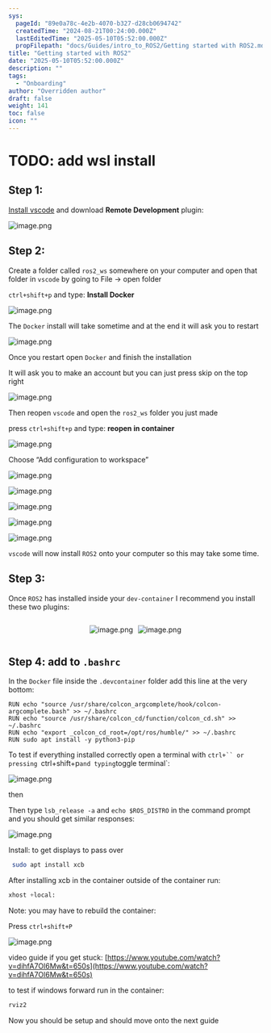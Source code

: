 ```yaml
---
sys:
  pageId: "89e0a78c-4e2b-4070-b327-d28cb0694742"
  createdTime: "2024-08-21T00:24:00.000Z"
  lastEditedTime: "2025-05-10T05:52:00.000Z"
  propFilepath: "docs/Guides/intro_to_ROS2/Getting started with ROS2.md"
title: "Getting started with ROS2"
date: "2025-05-10T05:52:00.000Z"
description: ""
tags:
  - "Onboarding"
author: "Overridden author"
draft: false
weight: 141
toc: false
icon: ""
---
```


# TODO: add wsl install

## Step 1:

[Install vscode](https://code.visualstudio.com/download) and download **Remote Development** plugin:

![image.png](https://prod-files-secure.s3.us-west-2.amazonaws.com/d518164a-d88e-44d1-a4ee-3adb3bd8bce0/efb52993-1881-4a40-b95e-6f020334f022/image.png?X-Amz-Algorithm=AWS4-HMAC-SHA256&X-Amz-Content-Sha256=UNSIGNED-PAYLOAD&X-Amz-Credential=ASIAZI2LB466VZJJPEPI%2F20250711%2Fus-west-2%2Fs3%2Faws4_request&X-Amz-Date=20250711T121613Z&X-Amz-Expires=3600&X-Amz-Security-Token=IQoJb3JpZ2luX2VjEMz%2F%2F%2F%2F%2F%2F%2F%2F%2F%2FwEaCXVzLXdlc3QtMiJIMEYCIQCu5or7EtXxBcn082PUAJGwsvBlPEFGRZDDdSSk0ouaxQIhAIDivDSVokuf%2FoBawqH7XmGCjCFgk9lTQodMn720cl2mKogECNX%2F%2F%2F%2F%2F%2F%2F%2F%2F%2FwEQABoMNjM3NDIzMTgzODA1IgyI0KzjbwGltvXVOYwq3AMCfiWmvAP%2B%2BtkMs4Q2VzzGBsOzlhJArYs5%2BiiTKna%2FHuuu6sPsbezNKgQelEBrcqyuZFNCU3lBgPUn3H394ytGSC0gk8OKS3yrDTqKby%2BK56kjIALkL3X5Iic2pBylmwVy%2B%2BKFhSr%2BnLUH%2BYOJHuKXXRj7zEWdUenjBt8Y3YoCbWyeTZ4oSSsdNs01v5xdoMaZE31nNeNx9xC%2BFqihpnYqZH%2BnCWf09N95Pv%2BEUn92tG52US1Y9g%2BrIYBjs9%2BdWUQTULfHWox0maQcMtOUsNA5MTG8anbO0kFn1fI%2Bo3k2qSoQ3rpIUek3hPTne2zWEu%2FGW%2BZ3YYWr3g8RzzxVVlxcElSLf8JiKsA%2FF74WNSZT1iH2y9yiQmhxWs4NTRVmpOSOYuXSBwpcLv1eI%2FdbXfQrFEcBly26j%2FQYwtAXCL3lfwh9LyLQqyrWwfElq3zB3Ehd4ddvJF9Yl4mWoL%2FwcZomW1xR65ZaQt6nHyATjnzlPCRmpvEVWcY5TplXCtqnsP4uulpz%2BgyANpsfwS5ia5Jg%2BbX1%2FWIefklIm2njo4L%2BNahSQyqqJKIQv09Dx33SwPoxFlNkjA5HAczFwI5vDga1U5%2FpwpObgJZA84huVK3R0Dmuxe6JPNwoCDYAcDD%2B%2FsPDBjqkAWkRLkqW77DovS2oN0hEOv6mSF5g4IJpmPNJMEC3QNKxuy%2Flbcr%2BKBFAy847lpfoJoPX5Lu0RlE1iXhsDYtNNuy9DARWBKKtVhMs5jbnekrBJb287rCCgXIqT4V%2BULpXzOOV%2FtD4k4m1Ne0rh466FJy9qGEByQSdhynf1BTCC3ZA3zdjAJ5hwR6rGJdpwnnV4tpyV%2Bb1yLZuBsOnXBN2u7%2BdfNhZ&X-Amz-Signature=6cf2dfe20504fcaacc808d9aa798571b49e812db69c555b97130c4400b8dc563&X-Amz-SignedHeaders=host&x-amz-checksum-mode=ENABLED&x-id=GetObject)

## Step 2:

Create a folder called `ros2_ws` somewhere on your computer and open that folder in `vscode` by going to File → open folder 

`ctrl+shift+p` and type: **Install Docker**

![image.png](https://prod-files-secure.s3.us-west-2.amazonaws.com/d518164a-d88e-44d1-a4ee-3adb3bd8bce0/2269dc0e-1cd5-47ff-bceb-c04ad9b2eab0/image.png?X-Amz-Algorithm=AWS4-HMAC-SHA256&X-Amz-Content-Sha256=UNSIGNED-PAYLOAD&X-Amz-Credential=ASIAZI2LB466VZJJPEPI%2F20250711%2Fus-west-2%2Fs3%2Faws4_request&X-Amz-Date=20250711T121613Z&X-Amz-Expires=3600&X-Amz-Security-Token=IQoJb3JpZ2luX2VjEMz%2F%2F%2F%2F%2F%2F%2F%2F%2F%2FwEaCXVzLXdlc3QtMiJIMEYCIQCu5or7EtXxBcn082PUAJGwsvBlPEFGRZDDdSSk0ouaxQIhAIDivDSVokuf%2FoBawqH7XmGCjCFgk9lTQodMn720cl2mKogECNX%2F%2F%2F%2F%2F%2F%2F%2F%2F%2FwEQABoMNjM3NDIzMTgzODA1IgyI0KzjbwGltvXVOYwq3AMCfiWmvAP%2B%2BtkMs4Q2VzzGBsOzlhJArYs5%2BiiTKna%2FHuuu6sPsbezNKgQelEBrcqyuZFNCU3lBgPUn3H394ytGSC0gk8OKS3yrDTqKby%2BK56kjIALkL3X5Iic2pBylmwVy%2B%2BKFhSr%2BnLUH%2BYOJHuKXXRj7zEWdUenjBt8Y3YoCbWyeTZ4oSSsdNs01v5xdoMaZE31nNeNx9xC%2BFqihpnYqZH%2BnCWf09N95Pv%2BEUn92tG52US1Y9g%2BrIYBjs9%2BdWUQTULfHWox0maQcMtOUsNA5MTG8anbO0kFn1fI%2Bo3k2qSoQ3rpIUek3hPTne2zWEu%2FGW%2BZ3YYWr3g8RzzxVVlxcElSLf8JiKsA%2FF74WNSZT1iH2y9yiQmhxWs4NTRVmpOSOYuXSBwpcLv1eI%2FdbXfQrFEcBly26j%2FQYwtAXCL3lfwh9LyLQqyrWwfElq3zB3Ehd4ddvJF9Yl4mWoL%2FwcZomW1xR65ZaQt6nHyATjnzlPCRmpvEVWcY5TplXCtqnsP4uulpz%2BgyANpsfwS5ia5Jg%2BbX1%2FWIefklIm2njo4L%2BNahSQyqqJKIQv09Dx33SwPoxFlNkjA5HAczFwI5vDga1U5%2FpwpObgJZA84huVK3R0Dmuxe6JPNwoCDYAcDD%2B%2FsPDBjqkAWkRLkqW77DovS2oN0hEOv6mSF5g4IJpmPNJMEC3QNKxuy%2Flbcr%2BKBFAy847lpfoJoPX5Lu0RlE1iXhsDYtNNuy9DARWBKKtVhMs5jbnekrBJb287rCCgXIqT4V%2BULpXzOOV%2FtD4k4m1Ne0rh466FJy9qGEByQSdhynf1BTCC3ZA3zdjAJ5hwR6rGJdpwnnV4tpyV%2Bb1yLZuBsOnXBN2u7%2BdfNhZ&X-Amz-Signature=6e3664669e3d86b06f11e6e6c71c651421140a1cb25729a1c21b06c4c889939c&X-Amz-SignedHeaders=host&x-amz-checksum-mode=ENABLED&x-id=GetObject)

The `Docker` install will take sometime and at the end it will ask you to restart

![image.png](https://prod-files-secure.s3.us-west-2.amazonaws.com/d518164a-d88e-44d1-a4ee-3adb3bd8bce0/ed233f78-be33-4b1f-b89c-9c346c0e961e/image.png?X-Amz-Algorithm=AWS4-HMAC-SHA256&X-Amz-Content-Sha256=UNSIGNED-PAYLOAD&X-Amz-Credential=ASIAZI2LB466VZJJPEPI%2F20250711%2Fus-west-2%2Fs3%2Faws4_request&X-Amz-Date=20250711T121613Z&X-Amz-Expires=3600&X-Amz-Security-Token=IQoJb3JpZ2luX2VjEMz%2F%2F%2F%2F%2F%2F%2F%2F%2F%2FwEaCXVzLXdlc3QtMiJIMEYCIQCu5or7EtXxBcn082PUAJGwsvBlPEFGRZDDdSSk0ouaxQIhAIDivDSVokuf%2FoBawqH7XmGCjCFgk9lTQodMn720cl2mKogECNX%2F%2F%2F%2F%2F%2F%2F%2F%2F%2FwEQABoMNjM3NDIzMTgzODA1IgyI0KzjbwGltvXVOYwq3AMCfiWmvAP%2B%2BtkMs4Q2VzzGBsOzlhJArYs5%2BiiTKna%2FHuuu6sPsbezNKgQelEBrcqyuZFNCU3lBgPUn3H394ytGSC0gk8OKS3yrDTqKby%2BK56kjIALkL3X5Iic2pBylmwVy%2B%2BKFhSr%2BnLUH%2BYOJHuKXXRj7zEWdUenjBt8Y3YoCbWyeTZ4oSSsdNs01v5xdoMaZE31nNeNx9xC%2BFqihpnYqZH%2BnCWf09N95Pv%2BEUn92tG52US1Y9g%2BrIYBjs9%2BdWUQTULfHWox0maQcMtOUsNA5MTG8anbO0kFn1fI%2Bo3k2qSoQ3rpIUek3hPTne2zWEu%2FGW%2BZ3YYWr3g8RzzxVVlxcElSLf8JiKsA%2FF74WNSZT1iH2y9yiQmhxWs4NTRVmpOSOYuXSBwpcLv1eI%2FdbXfQrFEcBly26j%2FQYwtAXCL3lfwh9LyLQqyrWwfElq3zB3Ehd4ddvJF9Yl4mWoL%2FwcZomW1xR65ZaQt6nHyATjnzlPCRmpvEVWcY5TplXCtqnsP4uulpz%2BgyANpsfwS5ia5Jg%2BbX1%2FWIefklIm2njo4L%2BNahSQyqqJKIQv09Dx33SwPoxFlNkjA5HAczFwI5vDga1U5%2FpwpObgJZA84huVK3R0Dmuxe6JPNwoCDYAcDD%2B%2FsPDBjqkAWkRLkqW77DovS2oN0hEOv6mSF5g4IJpmPNJMEC3QNKxuy%2Flbcr%2BKBFAy847lpfoJoPX5Lu0RlE1iXhsDYtNNuy9DARWBKKtVhMs5jbnekrBJb287rCCgXIqT4V%2BULpXzOOV%2FtD4k4m1Ne0rh466FJy9qGEByQSdhynf1BTCC3ZA3zdjAJ5hwR6rGJdpwnnV4tpyV%2Bb1yLZuBsOnXBN2u7%2BdfNhZ&X-Amz-Signature=c267207961ecf3d7f4578d40990f670a11b0873f041a38628b5f3fafb9925a7a&X-Amz-SignedHeaders=host&x-amz-checksum-mode=ENABLED&x-id=GetObject)

Once you restart open `Docker` and finish the installation

It will ask you to make an account but you can just press skip on the top right

![image.png](https://prod-files-secure.s3.us-west-2.amazonaws.com/d518164a-d88e-44d1-a4ee-3adb3bd8bce0/21010ad9-1659-4fd9-9f59-9932a09b2a3d/image.png?X-Amz-Algorithm=AWS4-HMAC-SHA256&X-Amz-Content-Sha256=UNSIGNED-PAYLOAD&X-Amz-Credential=ASIAZI2LB466VZJJPEPI%2F20250711%2Fus-west-2%2Fs3%2Faws4_request&X-Amz-Date=20250711T121613Z&X-Amz-Expires=3600&X-Amz-Security-Token=IQoJb3JpZ2luX2VjEMz%2F%2F%2F%2F%2F%2F%2F%2F%2F%2FwEaCXVzLXdlc3QtMiJIMEYCIQCu5or7EtXxBcn082PUAJGwsvBlPEFGRZDDdSSk0ouaxQIhAIDivDSVokuf%2FoBawqH7XmGCjCFgk9lTQodMn720cl2mKogECNX%2F%2F%2F%2F%2F%2F%2F%2F%2F%2FwEQABoMNjM3NDIzMTgzODA1IgyI0KzjbwGltvXVOYwq3AMCfiWmvAP%2B%2BtkMs4Q2VzzGBsOzlhJArYs5%2BiiTKna%2FHuuu6sPsbezNKgQelEBrcqyuZFNCU3lBgPUn3H394ytGSC0gk8OKS3yrDTqKby%2BK56kjIALkL3X5Iic2pBylmwVy%2B%2BKFhSr%2BnLUH%2BYOJHuKXXRj7zEWdUenjBt8Y3YoCbWyeTZ4oSSsdNs01v5xdoMaZE31nNeNx9xC%2BFqihpnYqZH%2BnCWf09N95Pv%2BEUn92tG52US1Y9g%2BrIYBjs9%2BdWUQTULfHWox0maQcMtOUsNA5MTG8anbO0kFn1fI%2Bo3k2qSoQ3rpIUek3hPTne2zWEu%2FGW%2BZ3YYWr3g8RzzxVVlxcElSLf8JiKsA%2FF74WNSZT1iH2y9yiQmhxWs4NTRVmpOSOYuXSBwpcLv1eI%2FdbXfQrFEcBly26j%2FQYwtAXCL3lfwh9LyLQqyrWwfElq3zB3Ehd4ddvJF9Yl4mWoL%2FwcZomW1xR65ZaQt6nHyATjnzlPCRmpvEVWcY5TplXCtqnsP4uulpz%2BgyANpsfwS5ia5Jg%2BbX1%2FWIefklIm2njo4L%2BNahSQyqqJKIQv09Dx33SwPoxFlNkjA5HAczFwI5vDga1U5%2FpwpObgJZA84huVK3R0Dmuxe6JPNwoCDYAcDD%2B%2FsPDBjqkAWkRLkqW77DovS2oN0hEOv6mSF5g4IJpmPNJMEC3QNKxuy%2Flbcr%2BKBFAy847lpfoJoPX5Lu0RlE1iXhsDYtNNuy9DARWBKKtVhMs5jbnekrBJb287rCCgXIqT4V%2BULpXzOOV%2FtD4k4m1Ne0rh466FJy9qGEByQSdhynf1BTCC3ZA3zdjAJ5hwR6rGJdpwnnV4tpyV%2Bb1yLZuBsOnXBN2u7%2BdfNhZ&X-Amz-Signature=4271bd2ea14f0655f6b8c6d3cc72cb4de8928ca26ff5437a868f45f223036dad&X-Amz-SignedHeaders=host&x-amz-checksum-mode=ENABLED&x-id=GetObject)

Then reopen `vscode` and open the `ros2_ws` folder you just made

press `ctrl+shift+p` and type: **reopen in container**

![image.png](https://prod-files-secure.s3.us-west-2.amazonaws.com/d518164a-d88e-44d1-a4ee-3adb3bd8bce0/4e93b8c2-41ad-488c-8095-c74205196118/image.png?X-Amz-Algorithm=AWS4-HMAC-SHA256&X-Amz-Content-Sha256=UNSIGNED-PAYLOAD&X-Amz-Credential=ASIAZI2LB466VZJJPEPI%2F20250711%2Fus-west-2%2Fs3%2Faws4_request&X-Amz-Date=20250711T121613Z&X-Amz-Expires=3600&X-Amz-Security-Token=IQoJb3JpZ2luX2VjEMz%2F%2F%2F%2F%2F%2F%2F%2F%2F%2FwEaCXVzLXdlc3QtMiJIMEYCIQCu5or7EtXxBcn082PUAJGwsvBlPEFGRZDDdSSk0ouaxQIhAIDivDSVokuf%2FoBawqH7XmGCjCFgk9lTQodMn720cl2mKogECNX%2F%2F%2F%2F%2F%2F%2F%2F%2F%2FwEQABoMNjM3NDIzMTgzODA1IgyI0KzjbwGltvXVOYwq3AMCfiWmvAP%2B%2BtkMs4Q2VzzGBsOzlhJArYs5%2BiiTKna%2FHuuu6sPsbezNKgQelEBrcqyuZFNCU3lBgPUn3H394ytGSC0gk8OKS3yrDTqKby%2BK56kjIALkL3X5Iic2pBylmwVy%2B%2BKFhSr%2BnLUH%2BYOJHuKXXRj7zEWdUenjBt8Y3YoCbWyeTZ4oSSsdNs01v5xdoMaZE31nNeNx9xC%2BFqihpnYqZH%2BnCWf09N95Pv%2BEUn92tG52US1Y9g%2BrIYBjs9%2BdWUQTULfHWox0maQcMtOUsNA5MTG8anbO0kFn1fI%2Bo3k2qSoQ3rpIUek3hPTne2zWEu%2FGW%2BZ3YYWr3g8RzzxVVlxcElSLf8JiKsA%2FF74WNSZT1iH2y9yiQmhxWs4NTRVmpOSOYuXSBwpcLv1eI%2FdbXfQrFEcBly26j%2FQYwtAXCL3lfwh9LyLQqyrWwfElq3zB3Ehd4ddvJF9Yl4mWoL%2FwcZomW1xR65ZaQt6nHyATjnzlPCRmpvEVWcY5TplXCtqnsP4uulpz%2BgyANpsfwS5ia5Jg%2BbX1%2FWIefklIm2njo4L%2BNahSQyqqJKIQv09Dx33SwPoxFlNkjA5HAczFwI5vDga1U5%2FpwpObgJZA84huVK3R0Dmuxe6JPNwoCDYAcDD%2B%2FsPDBjqkAWkRLkqW77DovS2oN0hEOv6mSF5g4IJpmPNJMEC3QNKxuy%2Flbcr%2BKBFAy847lpfoJoPX5Lu0RlE1iXhsDYtNNuy9DARWBKKtVhMs5jbnekrBJb287rCCgXIqT4V%2BULpXzOOV%2FtD4k4m1Ne0rh466FJy9qGEByQSdhynf1BTCC3ZA3zdjAJ5hwR6rGJdpwnnV4tpyV%2Bb1yLZuBsOnXBN2u7%2BdfNhZ&X-Amz-Signature=36a23f660b1cde90f02ec3dbd51d64af58db6dba100c275e0c02360ca782426b&X-Amz-SignedHeaders=host&x-amz-checksum-mode=ENABLED&x-id=GetObject)

Choose “Add configuration to workspace”

![image.png](https://prod-files-secure.s3.us-west-2.amazonaws.com/d518164a-d88e-44d1-a4ee-3adb3bd8bce0/9560b282-5060-4989-ba37-97e7b2c22476/image.png?X-Amz-Algorithm=AWS4-HMAC-SHA256&X-Amz-Content-Sha256=UNSIGNED-PAYLOAD&X-Amz-Credential=ASIAZI2LB466VZJJPEPI%2F20250711%2Fus-west-2%2Fs3%2Faws4_request&X-Amz-Date=20250711T121613Z&X-Amz-Expires=3600&X-Amz-Security-Token=IQoJb3JpZ2luX2VjEMz%2F%2F%2F%2F%2F%2F%2F%2F%2F%2FwEaCXVzLXdlc3QtMiJIMEYCIQCu5or7EtXxBcn082PUAJGwsvBlPEFGRZDDdSSk0ouaxQIhAIDivDSVokuf%2FoBawqH7XmGCjCFgk9lTQodMn720cl2mKogECNX%2F%2F%2F%2F%2F%2F%2F%2F%2F%2FwEQABoMNjM3NDIzMTgzODA1IgyI0KzjbwGltvXVOYwq3AMCfiWmvAP%2B%2BtkMs4Q2VzzGBsOzlhJArYs5%2BiiTKna%2FHuuu6sPsbezNKgQelEBrcqyuZFNCU3lBgPUn3H394ytGSC0gk8OKS3yrDTqKby%2BK56kjIALkL3X5Iic2pBylmwVy%2B%2BKFhSr%2BnLUH%2BYOJHuKXXRj7zEWdUenjBt8Y3YoCbWyeTZ4oSSsdNs01v5xdoMaZE31nNeNx9xC%2BFqihpnYqZH%2BnCWf09N95Pv%2BEUn92tG52US1Y9g%2BrIYBjs9%2BdWUQTULfHWox0maQcMtOUsNA5MTG8anbO0kFn1fI%2Bo3k2qSoQ3rpIUek3hPTne2zWEu%2FGW%2BZ3YYWr3g8RzzxVVlxcElSLf8JiKsA%2FF74WNSZT1iH2y9yiQmhxWs4NTRVmpOSOYuXSBwpcLv1eI%2FdbXfQrFEcBly26j%2FQYwtAXCL3lfwh9LyLQqyrWwfElq3zB3Ehd4ddvJF9Yl4mWoL%2FwcZomW1xR65ZaQt6nHyATjnzlPCRmpvEVWcY5TplXCtqnsP4uulpz%2BgyANpsfwS5ia5Jg%2BbX1%2FWIefklIm2njo4L%2BNahSQyqqJKIQv09Dx33SwPoxFlNkjA5HAczFwI5vDga1U5%2FpwpObgJZA84huVK3R0Dmuxe6JPNwoCDYAcDD%2B%2FsPDBjqkAWkRLkqW77DovS2oN0hEOv6mSF5g4IJpmPNJMEC3QNKxuy%2Flbcr%2BKBFAy847lpfoJoPX5Lu0RlE1iXhsDYtNNuy9DARWBKKtVhMs5jbnekrBJb287rCCgXIqT4V%2BULpXzOOV%2FtD4k4m1Ne0rh466FJy9qGEByQSdhynf1BTCC3ZA3zdjAJ5hwR6rGJdpwnnV4tpyV%2Bb1yLZuBsOnXBN2u7%2BdfNhZ&X-Amz-Signature=041b6b2febe7f4270cee815f15cd0009220512844d57fa2d6be4c8dc59df12da&X-Amz-SignedHeaders=host&x-amz-checksum-mode=ENABLED&x-id=GetObject)

![image.png](https://prod-files-secure.s3.us-west-2.amazonaws.com/d518164a-d88e-44d1-a4ee-3adb3bd8bce0/2ee63f81-886b-48e8-a553-dc6e5eac99e4/image.png?X-Amz-Algorithm=AWS4-HMAC-SHA256&X-Amz-Content-Sha256=UNSIGNED-PAYLOAD&X-Amz-Credential=ASIAZI2LB466VZJJPEPI%2F20250711%2Fus-west-2%2Fs3%2Faws4_request&X-Amz-Date=20250711T121613Z&X-Amz-Expires=3600&X-Amz-Security-Token=IQoJb3JpZ2luX2VjEMz%2F%2F%2F%2F%2F%2F%2F%2F%2F%2FwEaCXVzLXdlc3QtMiJIMEYCIQCu5or7EtXxBcn082PUAJGwsvBlPEFGRZDDdSSk0ouaxQIhAIDivDSVokuf%2FoBawqH7XmGCjCFgk9lTQodMn720cl2mKogECNX%2F%2F%2F%2F%2F%2F%2F%2F%2F%2FwEQABoMNjM3NDIzMTgzODA1IgyI0KzjbwGltvXVOYwq3AMCfiWmvAP%2B%2BtkMs4Q2VzzGBsOzlhJArYs5%2BiiTKna%2FHuuu6sPsbezNKgQelEBrcqyuZFNCU3lBgPUn3H394ytGSC0gk8OKS3yrDTqKby%2BK56kjIALkL3X5Iic2pBylmwVy%2B%2BKFhSr%2BnLUH%2BYOJHuKXXRj7zEWdUenjBt8Y3YoCbWyeTZ4oSSsdNs01v5xdoMaZE31nNeNx9xC%2BFqihpnYqZH%2BnCWf09N95Pv%2BEUn92tG52US1Y9g%2BrIYBjs9%2BdWUQTULfHWox0maQcMtOUsNA5MTG8anbO0kFn1fI%2Bo3k2qSoQ3rpIUek3hPTne2zWEu%2FGW%2BZ3YYWr3g8RzzxVVlxcElSLf8JiKsA%2FF74WNSZT1iH2y9yiQmhxWs4NTRVmpOSOYuXSBwpcLv1eI%2FdbXfQrFEcBly26j%2FQYwtAXCL3lfwh9LyLQqyrWwfElq3zB3Ehd4ddvJF9Yl4mWoL%2FwcZomW1xR65ZaQt6nHyATjnzlPCRmpvEVWcY5TplXCtqnsP4uulpz%2BgyANpsfwS5ia5Jg%2BbX1%2FWIefklIm2njo4L%2BNahSQyqqJKIQv09Dx33SwPoxFlNkjA5HAczFwI5vDga1U5%2FpwpObgJZA84huVK3R0Dmuxe6JPNwoCDYAcDD%2B%2FsPDBjqkAWkRLkqW77DovS2oN0hEOv6mSF5g4IJpmPNJMEC3QNKxuy%2Flbcr%2BKBFAy847lpfoJoPX5Lu0RlE1iXhsDYtNNuy9DARWBKKtVhMs5jbnekrBJb287rCCgXIqT4V%2BULpXzOOV%2FtD4k4m1Ne0rh466FJy9qGEByQSdhynf1BTCC3ZA3zdjAJ5hwR6rGJdpwnnV4tpyV%2Bb1yLZuBsOnXBN2u7%2BdfNhZ&X-Amz-Signature=e956e691f498f6cbc314052f9acf874bf9e4e81d457724c87ac347a72d336586&X-Amz-SignedHeaders=host&x-amz-checksum-mode=ENABLED&x-id=GetObject)

![image.png](https://prod-files-secure.s3.us-west-2.amazonaws.com/d518164a-d88e-44d1-a4ee-3adb3bd8bce0/ae1580b2-b048-407e-aed9-b584224a7a04/image.png?X-Amz-Algorithm=AWS4-HMAC-SHA256&X-Amz-Content-Sha256=UNSIGNED-PAYLOAD&X-Amz-Credential=ASIAZI2LB466VZJJPEPI%2F20250711%2Fus-west-2%2Fs3%2Faws4_request&X-Amz-Date=20250711T121613Z&X-Amz-Expires=3600&X-Amz-Security-Token=IQoJb3JpZ2luX2VjEMz%2F%2F%2F%2F%2F%2F%2F%2F%2F%2FwEaCXVzLXdlc3QtMiJIMEYCIQCu5or7EtXxBcn082PUAJGwsvBlPEFGRZDDdSSk0ouaxQIhAIDivDSVokuf%2FoBawqH7XmGCjCFgk9lTQodMn720cl2mKogECNX%2F%2F%2F%2F%2F%2F%2F%2F%2F%2FwEQABoMNjM3NDIzMTgzODA1IgyI0KzjbwGltvXVOYwq3AMCfiWmvAP%2B%2BtkMs4Q2VzzGBsOzlhJArYs5%2BiiTKna%2FHuuu6sPsbezNKgQelEBrcqyuZFNCU3lBgPUn3H394ytGSC0gk8OKS3yrDTqKby%2BK56kjIALkL3X5Iic2pBylmwVy%2B%2BKFhSr%2BnLUH%2BYOJHuKXXRj7zEWdUenjBt8Y3YoCbWyeTZ4oSSsdNs01v5xdoMaZE31nNeNx9xC%2BFqihpnYqZH%2BnCWf09N95Pv%2BEUn92tG52US1Y9g%2BrIYBjs9%2BdWUQTULfHWox0maQcMtOUsNA5MTG8anbO0kFn1fI%2Bo3k2qSoQ3rpIUek3hPTne2zWEu%2FGW%2BZ3YYWr3g8RzzxVVlxcElSLf8JiKsA%2FF74WNSZT1iH2y9yiQmhxWs4NTRVmpOSOYuXSBwpcLv1eI%2FdbXfQrFEcBly26j%2FQYwtAXCL3lfwh9LyLQqyrWwfElq3zB3Ehd4ddvJF9Yl4mWoL%2FwcZomW1xR65ZaQt6nHyATjnzlPCRmpvEVWcY5TplXCtqnsP4uulpz%2BgyANpsfwS5ia5Jg%2BbX1%2FWIefklIm2njo4L%2BNahSQyqqJKIQv09Dx33SwPoxFlNkjA5HAczFwI5vDga1U5%2FpwpObgJZA84huVK3R0Dmuxe6JPNwoCDYAcDD%2B%2FsPDBjqkAWkRLkqW77DovS2oN0hEOv6mSF5g4IJpmPNJMEC3QNKxuy%2Flbcr%2BKBFAy847lpfoJoPX5Lu0RlE1iXhsDYtNNuy9DARWBKKtVhMs5jbnekrBJb287rCCgXIqT4V%2BULpXzOOV%2FtD4k4m1Ne0rh466FJy9qGEByQSdhynf1BTCC3ZA3zdjAJ5hwR6rGJdpwnnV4tpyV%2Bb1yLZuBsOnXBN2u7%2BdfNhZ&X-Amz-Signature=41a736977ce2cad7c33c60b18f4b3f7d56c8cf645429397e63f0411fd7c08e17&X-Amz-SignedHeaders=host&x-amz-checksum-mode=ENABLED&x-id=GetObject)

![image.png](https://prod-files-secure.s3.us-west-2.amazonaws.com/d518164a-d88e-44d1-a4ee-3adb3bd8bce0/53255b28-f75e-430f-b9e3-c0ac8577e42b/image.png?X-Amz-Algorithm=AWS4-HMAC-SHA256&X-Amz-Content-Sha256=UNSIGNED-PAYLOAD&X-Amz-Credential=ASIAZI2LB466VZJJPEPI%2F20250711%2Fus-west-2%2Fs3%2Faws4_request&X-Amz-Date=20250711T121613Z&X-Amz-Expires=3600&X-Amz-Security-Token=IQoJb3JpZ2luX2VjEMz%2F%2F%2F%2F%2F%2F%2F%2F%2F%2FwEaCXVzLXdlc3QtMiJIMEYCIQCu5or7EtXxBcn082PUAJGwsvBlPEFGRZDDdSSk0ouaxQIhAIDivDSVokuf%2FoBawqH7XmGCjCFgk9lTQodMn720cl2mKogECNX%2F%2F%2F%2F%2F%2F%2F%2F%2F%2FwEQABoMNjM3NDIzMTgzODA1IgyI0KzjbwGltvXVOYwq3AMCfiWmvAP%2B%2BtkMs4Q2VzzGBsOzlhJArYs5%2BiiTKna%2FHuuu6sPsbezNKgQelEBrcqyuZFNCU3lBgPUn3H394ytGSC0gk8OKS3yrDTqKby%2BK56kjIALkL3X5Iic2pBylmwVy%2B%2BKFhSr%2BnLUH%2BYOJHuKXXRj7zEWdUenjBt8Y3YoCbWyeTZ4oSSsdNs01v5xdoMaZE31nNeNx9xC%2BFqihpnYqZH%2BnCWf09N95Pv%2BEUn92tG52US1Y9g%2BrIYBjs9%2BdWUQTULfHWox0maQcMtOUsNA5MTG8anbO0kFn1fI%2Bo3k2qSoQ3rpIUek3hPTne2zWEu%2FGW%2BZ3YYWr3g8RzzxVVlxcElSLf8JiKsA%2FF74WNSZT1iH2y9yiQmhxWs4NTRVmpOSOYuXSBwpcLv1eI%2FdbXfQrFEcBly26j%2FQYwtAXCL3lfwh9LyLQqyrWwfElq3zB3Ehd4ddvJF9Yl4mWoL%2FwcZomW1xR65ZaQt6nHyATjnzlPCRmpvEVWcY5TplXCtqnsP4uulpz%2BgyANpsfwS5ia5Jg%2BbX1%2FWIefklIm2njo4L%2BNahSQyqqJKIQv09Dx33SwPoxFlNkjA5HAczFwI5vDga1U5%2FpwpObgJZA84huVK3R0Dmuxe6JPNwoCDYAcDD%2B%2FsPDBjqkAWkRLkqW77DovS2oN0hEOv6mSF5g4IJpmPNJMEC3QNKxuy%2Flbcr%2BKBFAy847lpfoJoPX5Lu0RlE1iXhsDYtNNuy9DARWBKKtVhMs5jbnekrBJb287rCCgXIqT4V%2BULpXzOOV%2FtD4k4m1Ne0rh466FJy9qGEByQSdhynf1BTCC3ZA3zdjAJ5hwR6rGJdpwnnV4tpyV%2Bb1yLZuBsOnXBN2u7%2BdfNhZ&X-Amz-Signature=1ba97f494caa0593d3e4ac1cb4eaea499543c8e93a53d8ef2f037269a0c2696e&X-Amz-SignedHeaders=host&x-amz-checksum-mode=ENABLED&x-id=GetObject)

![image.png](https://prod-files-secure.s3.us-west-2.amazonaws.com/d518164a-d88e-44d1-a4ee-3adb3bd8bce0/7c562767-5af9-4ffb-97d1-327bcdf4ee00/image.png?X-Amz-Algorithm=AWS4-HMAC-SHA256&X-Amz-Content-Sha256=UNSIGNED-PAYLOAD&X-Amz-Credential=ASIAZI2LB466VZJJPEPI%2F20250711%2Fus-west-2%2Fs3%2Faws4_request&X-Amz-Date=20250711T121613Z&X-Amz-Expires=3600&X-Amz-Security-Token=IQoJb3JpZ2luX2VjEMz%2F%2F%2F%2F%2F%2F%2F%2F%2F%2FwEaCXVzLXdlc3QtMiJIMEYCIQCu5or7EtXxBcn082PUAJGwsvBlPEFGRZDDdSSk0ouaxQIhAIDivDSVokuf%2FoBawqH7XmGCjCFgk9lTQodMn720cl2mKogECNX%2F%2F%2F%2F%2F%2F%2F%2F%2F%2FwEQABoMNjM3NDIzMTgzODA1IgyI0KzjbwGltvXVOYwq3AMCfiWmvAP%2B%2BtkMs4Q2VzzGBsOzlhJArYs5%2BiiTKna%2FHuuu6sPsbezNKgQelEBrcqyuZFNCU3lBgPUn3H394ytGSC0gk8OKS3yrDTqKby%2BK56kjIALkL3X5Iic2pBylmwVy%2B%2BKFhSr%2BnLUH%2BYOJHuKXXRj7zEWdUenjBt8Y3YoCbWyeTZ4oSSsdNs01v5xdoMaZE31nNeNx9xC%2BFqihpnYqZH%2BnCWf09N95Pv%2BEUn92tG52US1Y9g%2BrIYBjs9%2BdWUQTULfHWox0maQcMtOUsNA5MTG8anbO0kFn1fI%2Bo3k2qSoQ3rpIUek3hPTne2zWEu%2FGW%2BZ3YYWr3g8RzzxVVlxcElSLf8JiKsA%2FF74WNSZT1iH2y9yiQmhxWs4NTRVmpOSOYuXSBwpcLv1eI%2FdbXfQrFEcBly26j%2FQYwtAXCL3lfwh9LyLQqyrWwfElq3zB3Ehd4ddvJF9Yl4mWoL%2FwcZomW1xR65ZaQt6nHyATjnzlPCRmpvEVWcY5TplXCtqnsP4uulpz%2BgyANpsfwS5ia5Jg%2BbX1%2FWIefklIm2njo4L%2BNahSQyqqJKIQv09Dx33SwPoxFlNkjA5HAczFwI5vDga1U5%2FpwpObgJZA84huVK3R0Dmuxe6JPNwoCDYAcDD%2B%2FsPDBjqkAWkRLkqW77DovS2oN0hEOv6mSF5g4IJpmPNJMEC3QNKxuy%2Flbcr%2BKBFAy847lpfoJoPX5Lu0RlE1iXhsDYtNNuy9DARWBKKtVhMs5jbnekrBJb287rCCgXIqT4V%2BULpXzOOV%2FtD4k4m1Ne0rh466FJy9qGEByQSdhynf1BTCC3ZA3zdjAJ5hwR6rGJdpwnnV4tpyV%2Bb1yLZuBsOnXBN2u7%2BdfNhZ&X-Amz-Signature=dbfcd73b62f24a45ec2ef5863b58efcb68e75f0e6a4ec3ab6c531b0008650939&X-Amz-SignedHeaders=host&x-amz-checksum-mode=ENABLED&x-id=GetObject)

`vscode` will now install `ROS2` onto your computer so this may take some time.

## Step 3:

Once `ROS2` has installed inside your `dev-container` I recommend you install these two plugins:

<div style="display: flex;flex-direction: row; column-gap:10px; max-width: 630px;justify-content: center;">
<div>

![image.png](https://prod-files-secure.s3.us-west-2.amazonaws.com/d518164a-d88e-44d1-a4ee-3adb3bd8bce0/3fc3d550-5a54-4ba1-ba6b-faa01cdb7369/image.png?X-Amz-Algorithm=AWS4-HMAC-SHA256&X-Amz-Content-Sha256=UNSIGNED-PAYLOAD&X-Amz-Credential=ASIAZI2LB466WF4FHVC3%2F20250711%2Fus-west-2%2Fs3%2Faws4_request&X-Amz-Date=20250711T121619Z&X-Amz-Expires=3600&X-Amz-Security-Token=IQoJb3JpZ2luX2VjEMz%2F%2F%2F%2F%2F%2F%2F%2F%2F%2FwEaCXVzLXdlc3QtMiJGMEQCIBxv0S3JmCDC8x4WB7NpcB5c1%2F3YgWk55IPsMAz2eWRPAiBMus51FpOZdnqn%2BRHUpgLIBAVpchfZICYhwrdir3mu8iqIBAjV%2F%2F%2F%2F%2F%2F%2F%2F%2F%2F8BEAAaDDYzNzQyMzE4MzgwNSIM0J13g9j%2Bi8gW2UVJKtwDBirRIjC03e8nSh3jgtltP15qhuH89KY6BwJUIjHmKydqeQB7oB5%2BzzKz8B7Fz4dmZpPy8G6VKxq2IEHznajhbsXHkiTWKZJEzmkMAFqnNpXs%2FADaparJz0bBMSHzcG2RYg3VKbULIr1pjM%2FuIxgMfEzrF1F7yyUh%2Bt90KImaop%2Fvm07EzOzducIQtHXw8HCsM1jmWwXPsWvflxqibvqSGxBXwJQ3EKs8cX%2BIfZptamiKTpLnVS2QX8DrP8%2BjgPsWiFBDTL%2BxSWSo%2BF5qs9C%2FYjyGWmjxHencs63m6gjSae6kG3xNv4I7Km2pHOF1uNmCPA8ndFZr%2FHPJRXB6wMDHerAgwSIP06pviZg9J39hgHGKxRp4w3X8JmDgMH5IqzNDnYspptX3fCxF15QAmcxk%2F9nPHxCuIuYlxm2CZ1g8%2FMxMQEdOVx948VE4tKaALl12Z9X%2FX7aKP8aXIHT3ds8Ekmnl1gScs4HU7WO6Bao3ZRW7o%2BLEvGJxgC69ivcTWXoatbDa34KBAUDUkkCHkc7j4CaEzpRbQxxfMRrvYihfUpaJNiLLrBw%2FubFaQwvf%2FWAeO5IpK72ivYaiK7Nt0wGmBQ2Rk0fz4k4pcaTT06kG0gIPjPbTQICxDGLhPvEw8P7DwwY6pgFzNJFTclxupuvYk%2BqjDSpEZxImr1GV5X5Pt6Pn0gguAV%2Fkl9hGOGgA2%2BKU3kQTZtWjFDr2ZhvwfbxbwlAhLvoL2g4vyW7uJcBlUlR5ShLJ4LTIO2NF7t2cGfeGD%2FSiW3LPp9f9gLIXe6pS%2BGMNS0c3ssN14Q6VFeTd8D2voQun6qw1YzPZSOlt63YXTVmKB3i6Yu5Nhpvfb8XymLX3LWIfHasfq5UD&X-Amz-Signature=1497fc346328167fcb718bdc1c55b634be5a9fd7fd456665ea26725ff5a2a7d2&X-Amz-SignedHeaders=host&x-amz-checksum-mode=ENABLED&x-id=GetObject)

</div>
<div>

![image.png](https://prod-files-secure.s3.us-west-2.amazonaws.com/d518164a-d88e-44d1-a4ee-3adb3bd8bce0/d994cc66-13c2-4093-a5a3-f84cf4601a82/image.png?X-Amz-Algorithm=AWS4-HMAC-SHA256&X-Amz-Content-Sha256=UNSIGNED-PAYLOAD&X-Amz-Credential=ASIAZI2LB4666J5UJ5DB%2F20250711%2Fus-west-2%2Fs3%2Faws4_request&X-Amz-Date=20250711T121620Z&X-Amz-Expires=3600&X-Amz-Security-Token=IQoJb3JpZ2luX2VjEMz%2F%2F%2F%2F%2F%2F%2F%2F%2F%2FwEaCXVzLXdlc3QtMiJHMEUCIGx3Sz0BuGQhGk9KTGsCfQwTB7vqaXHJcfLnjVJhroPkAiEA8XsKndC0crqqWrWvGiySSPg5xo1pB6VeomkvkaGuqCgqiAQI1f%2F%2F%2F%2F%2F%2F%2F%2F%2F%2FARAAGgw2Mzc0MjMxODM4MDUiDBDwe40C2VUBkj7nGyrcA%2BqQ%2FoN2nrUCUASRVBWXIMAS5YjboUGGE61ixVCqSloc9bRgSd7sEdGrfM11NN8gcHPCBaEckt7NIeLtf1POPtwKeo2e%2FjItucZoms7F8gvEueIA2op6unZxnG5bVMk26yKR68ZVCb%2BwoXRcSirwllgStEjJoOjO6mtO06wGcjDQbr4bckhOG73VVSvJWvQFwN%2B9rt7kug%2B4mrzFI9TQbh2XKjehzTSX5aqD8ARHW8zvAnxZW3gdiHKdPgZygJ6Qmf78gz%2FKTLtgJWEF94REKrTvfPAlZ6P5QcgdK225bRx5WBlWyJZAywZ8gogW7t1iMiuYDbr3QhVWmvJ5yNku47yww7%2BZwbzr1JRRRH0vgBKvphIDLi68O40TWQEQDLmPEf7Dmme5mm3JGPiUTTPFyb5onL6GcM08lzAS3IfiiM2pAXAebcFGJnHpAaeKJL5zp3HA%2FPGb72SCvdUSxPyWdP1ms8F9GK9JBse%2FpKvU93vo0v6FPJFYKbFHrzm8CCotfcqdkkP%2FPpSPnL5W2JaOTUxH3pkz4aQOPAdBLmTx2U9gbSQ5iV9TgEsGJNR0L5gtl8nI8TcdYKfpyUro%2Bc3XX7rIA0SYy1zr3Od2I2xCGSPitxgvIvdr32k%2BQAXQMPD%2Bw8MGOqUBP0RtiJ370fSMkFJOW2RxwxPL%2BoI1R31QC%2FrMzPIz%2FPar8H5NIsmMxbdT5849DzeHs5Kkf2CjYU55qFIENb7I6yX6zGqaPvoGS7PP1nkUI4H6hG1Koy7YMUCcGZsvyjvfGZRJxn%2FQTxnAlF7wjFBji2jQcBKBoJNd8jmiN1DyA%2FlrOwBUXMECeo%2F3XUA%2FswTQdFwQjpoMgyfUJdk5Kr82JvOlmR53&X-Amz-Signature=c2ee081faa9cfd80c04818694ea163fdaa0941768166d332cf77e46148ff19da&X-Amz-SignedHeaders=host&x-amz-checksum-mode=ENABLED&x-id=GetObject)

</div>
</div>

## Step 4: add to `.bashrc`

In the `Docker` file inside the `.devcontainer` folder add this line at the very bottom: 

```docker
RUN echo "source /usr/share/colcon_argcomplete/hook/colcon-argcomplete.bash" >> ~/.bashrc
RUN echo "source /usr/share/colcon_cd/function/colcon_cd.sh" >> ~/.bashrc
RUN echo "export _colcon_cd_root=/opt/ros/humble/" >> ~/.bashrc
RUN sudo apt install -y python3-pip 
```

To test if everything installed correctly open a terminal with `ctrl+`` or pressing `ctrl+shift+p` and typing `toggle terminal`:

![image.png](https://prod-files-secure.s3.us-west-2.amazonaws.com/d518164a-d88e-44d1-a4ee-3adb3bd8bce0/6a4943d8-b04e-4c02-9a58-775f3384d1a5/image.png?X-Amz-Algorithm=AWS4-HMAC-SHA256&X-Amz-Content-Sha256=UNSIGNED-PAYLOAD&X-Amz-Credential=ASIAZI2LB466VZJJPEPI%2F20250711%2Fus-west-2%2Fs3%2Faws4_request&X-Amz-Date=20250711T121613Z&X-Amz-Expires=3600&X-Amz-Security-Token=IQoJb3JpZ2luX2VjEMz%2F%2F%2F%2F%2F%2F%2F%2F%2F%2FwEaCXVzLXdlc3QtMiJIMEYCIQCu5or7EtXxBcn082PUAJGwsvBlPEFGRZDDdSSk0ouaxQIhAIDivDSVokuf%2FoBawqH7XmGCjCFgk9lTQodMn720cl2mKogECNX%2F%2F%2F%2F%2F%2F%2F%2F%2F%2FwEQABoMNjM3NDIzMTgzODA1IgyI0KzjbwGltvXVOYwq3AMCfiWmvAP%2B%2BtkMs4Q2VzzGBsOzlhJArYs5%2BiiTKna%2FHuuu6sPsbezNKgQelEBrcqyuZFNCU3lBgPUn3H394ytGSC0gk8OKS3yrDTqKby%2BK56kjIALkL3X5Iic2pBylmwVy%2B%2BKFhSr%2BnLUH%2BYOJHuKXXRj7zEWdUenjBt8Y3YoCbWyeTZ4oSSsdNs01v5xdoMaZE31nNeNx9xC%2BFqihpnYqZH%2BnCWf09N95Pv%2BEUn92tG52US1Y9g%2BrIYBjs9%2BdWUQTULfHWox0maQcMtOUsNA5MTG8anbO0kFn1fI%2Bo3k2qSoQ3rpIUek3hPTne2zWEu%2FGW%2BZ3YYWr3g8RzzxVVlxcElSLf8JiKsA%2FF74WNSZT1iH2y9yiQmhxWs4NTRVmpOSOYuXSBwpcLv1eI%2FdbXfQrFEcBly26j%2FQYwtAXCL3lfwh9LyLQqyrWwfElq3zB3Ehd4ddvJF9Yl4mWoL%2FwcZomW1xR65ZaQt6nHyATjnzlPCRmpvEVWcY5TplXCtqnsP4uulpz%2BgyANpsfwS5ia5Jg%2BbX1%2FWIefklIm2njo4L%2BNahSQyqqJKIQv09Dx33SwPoxFlNkjA5HAczFwI5vDga1U5%2FpwpObgJZA84huVK3R0Dmuxe6JPNwoCDYAcDD%2B%2FsPDBjqkAWkRLkqW77DovS2oN0hEOv6mSF5g4IJpmPNJMEC3QNKxuy%2Flbcr%2BKBFAy847lpfoJoPX5Lu0RlE1iXhsDYtNNuy9DARWBKKtVhMs5jbnekrBJb287rCCgXIqT4V%2BULpXzOOV%2FtD4k4m1Ne0rh466FJy9qGEByQSdhynf1BTCC3ZA3zdjAJ5hwR6rGJdpwnnV4tpyV%2Bb1yLZuBsOnXBN2u7%2BdfNhZ&X-Amz-Signature=764b43a5806e40f1674e42c8230cc4d969d16244120a70e397a5d2bf860cbee7&X-Amz-SignedHeaders=host&x-amz-checksum-mode=ENABLED&x-id=GetObject)

then 

Then type `lsb_release -a` and `echo $ROS_DISTRO` in the command prompt and you should get similar responses:

![image.png](https://prod-files-secure.s3.us-west-2.amazonaws.com/d518164a-d88e-44d1-a4ee-3adb3bd8bce0/3e635dec-a805-4e85-8b9e-d000e5b71a4e/image.png?X-Amz-Algorithm=AWS4-HMAC-SHA256&X-Amz-Content-Sha256=UNSIGNED-PAYLOAD&X-Amz-Credential=ASIAZI2LB466VZJJPEPI%2F20250711%2Fus-west-2%2Fs3%2Faws4_request&X-Amz-Date=20250711T121613Z&X-Amz-Expires=3600&X-Amz-Security-Token=IQoJb3JpZ2luX2VjEMz%2F%2F%2F%2F%2F%2F%2F%2F%2F%2FwEaCXVzLXdlc3QtMiJIMEYCIQCu5or7EtXxBcn082PUAJGwsvBlPEFGRZDDdSSk0ouaxQIhAIDivDSVokuf%2FoBawqH7XmGCjCFgk9lTQodMn720cl2mKogECNX%2F%2F%2F%2F%2F%2F%2F%2F%2F%2FwEQABoMNjM3NDIzMTgzODA1IgyI0KzjbwGltvXVOYwq3AMCfiWmvAP%2B%2BtkMs4Q2VzzGBsOzlhJArYs5%2BiiTKna%2FHuuu6sPsbezNKgQelEBrcqyuZFNCU3lBgPUn3H394ytGSC0gk8OKS3yrDTqKby%2BK56kjIALkL3X5Iic2pBylmwVy%2B%2BKFhSr%2BnLUH%2BYOJHuKXXRj7zEWdUenjBt8Y3YoCbWyeTZ4oSSsdNs01v5xdoMaZE31nNeNx9xC%2BFqihpnYqZH%2BnCWf09N95Pv%2BEUn92tG52US1Y9g%2BrIYBjs9%2BdWUQTULfHWox0maQcMtOUsNA5MTG8anbO0kFn1fI%2Bo3k2qSoQ3rpIUek3hPTne2zWEu%2FGW%2BZ3YYWr3g8RzzxVVlxcElSLf8JiKsA%2FF74WNSZT1iH2y9yiQmhxWs4NTRVmpOSOYuXSBwpcLv1eI%2FdbXfQrFEcBly26j%2FQYwtAXCL3lfwh9LyLQqyrWwfElq3zB3Ehd4ddvJF9Yl4mWoL%2FwcZomW1xR65ZaQt6nHyATjnzlPCRmpvEVWcY5TplXCtqnsP4uulpz%2BgyANpsfwS5ia5Jg%2BbX1%2FWIefklIm2njo4L%2BNahSQyqqJKIQv09Dx33SwPoxFlNkjA5HAczFwI5vDga1U5%2FpwpObgJZA84huVK3R0Dmuxe6JPNwoCDYAcDD%2B%2FsPDBjqkAWkRLkqW77DovS2oN0hEOv6mSF5g4IJpmPNJMEC3QNKxuy%2Flbcr%2BKBFAy847lpfoJoPX5Lu0RlE1iXhsDYtNNuy9DARWBKKtVhMs5jbnekrBJb287rCCgXIqT4V%2BULpXzOOV%2FtD4k4m1Ne0rh466FJy9qGEByQSdhynf1BTCC3ZA3zdjAJ5hwR6rGJdpwnnV4tpyV%2Bb1yLZuBsOnXBN2u7%2BdfNhZ&X-Amz-Signature=c82158d161c757b3ffb21a3bc5bd99b61c2e5ab9564be4307c6719eff829e837&X-Amz-SignedHeaders=host&x-amz-checksum-mode=ENABLED&x-id=GetObject)

Install:  to get displays to pass over

```bash
 sudo apt install xcb
```

After installing xcb in the container outside of the container run:

```python
xhost +local:
```

Note: you may have to rebuild the container:

Press `ctrl+shift+P`

![image.png](https://prod-files-secure.s3.us-west-2.amazonaws.com/d518164a-d88e-44d1-a4ee-3adb3bd8bce0/6c2be660-2618-4c38-9c26-53554f7a0b7b/image.png?X-Amz-Algorithm=AWS4-HMAC-SHA256&X-Amz-Content-Sha256=UNSIGNED-PAYLOAD&X-Amz-Credential=ASIAZI2LB466VZJJPEPI%2F20250711%2Fus-west-2%2Fs3%2Faws4_request&X-Amz-Date=20250711T121613Z&X-Amz-Expires=3600&X-Amz-Security-Token=IQoJb3JpZ2luX2VjEMz%2F%2F%2F%2F%2F%2F%2F%2F%2F%2FwEaCXVzLXdlc3QtMiJIMEYCIQCu5or7EtXxBcn082PUAJGwsvBlPEFGRZDDdSSk0ouaxQIhAIDivDSVokuf%2FoBawqH7XmGCjCFgk9lTQodMn720cl2mKogECNX%2F%2F%2F%2F%2F%2F%2F%2F%2F%2FwEQABoMNjM3NDIzMTgzODA1IgyI0KzjbwGltvXVOYwq3AMCfiWmvAP%2B%2BtkMs4Q2VzzGBsOzlhJArYs5%2BiiTKna%2FHuuu6sPsbezNKgQelEBrcqyuZFNCU3lBgPUn3H394ytGSC0gk8OKS3yrDTqKby%2BK56kjIALkL3X5Iic2pBylmwVy%2B%2BKFhSr%2BnLUH%2BYOJHuKXXRj7zEWdUenjBt8Y3YoCbWyeTZ4oSSsdNs01v5xdoMaZE31nNeNx9xC%2BFqihpnYqZH%2BnCWf09N95Pv%2BEUn92tG52US1Y9g%2BrIYBjs9%2BdWUQTULfHWox0maQcMtOUsNA5MTG8anbO0kFn1fI%2Bo3k2qSoQ3rpIUek3hPTne2zWEu%2FGW%2BZ3YYWr3g8RzzxVVlxcElSLf8JiKsA%2FF74WNSZT1iH2y9yiQmhxWs4NTRVmpOSOYuXSBwpcLv1eI%2FdbXfQrFEcBly26j%2FQYwtAXCL3lfwh9LyLQqyrWwfElq3zB3Ehd4ddvJF9Yl4mWoL%2FwcZomW1xR65ZaQt6nHyATjnzlPCRmpvEVWcY5TplXCtqnsP4uulpz%2BgyANpsfwS5ia5Jg%2BbX1%2FWIefklIm2njo4L%2BNahSQyqqJKIQv09Dx33SwPoxFlNkjA5HAczFwI5vDga1U5%2FpwpObgJZA84huVK3R0Dmuxe6JPNwoCDYAcDD%2B%2FsPDBjqkAWkRLkqW77DovS2oN0hEOv6mSF5g4IJpmPNJMEC3QNKxuy%2Flbcr%2BKBFAy847lpfoJoPX5Lu0RlE1iXhsDYtNNuy9DARWBKKtVhMs5jbnekrBJb287rCCgXIqT4V%2BULpXzOOV%2FtD4k4m1Ne0rh466FJy9qGEByQSdhynf1BTCC3ZA3zdjAJ5hwR6rGJdpwnnV4tpyV%2Bb1yLZuBsOnXBN2u7%2BdfNhZ&X-Amz-Signature=5c4a199d955dfdefb7b263669032e7037f3d2cf2ce68305e861953c92375d57d&X-Amz-SignedHeaders=host&x-amz-checksum-mode=ENABLED&x-id=GetObject)

video guide if you get stuck: [https://www.youtube.com/watch?v=dihfA7Ol6Mw&t=650s](https://www.youtube.com/watch?v=dihfA7Ol6Mw&t=650s)

to test if windows forward run in the container:

```bash
rviz2
```

Now you should be setup and should move onto the next guide 

